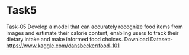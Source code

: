 # Task5
Task-05 Develop a model that can accurately recognize food items from images and estimate their calorie content, enabling users to track their dietary intake and make informed food choices.
Download Dataset:- https://www.kaggle.com/dansbecker/food-101
